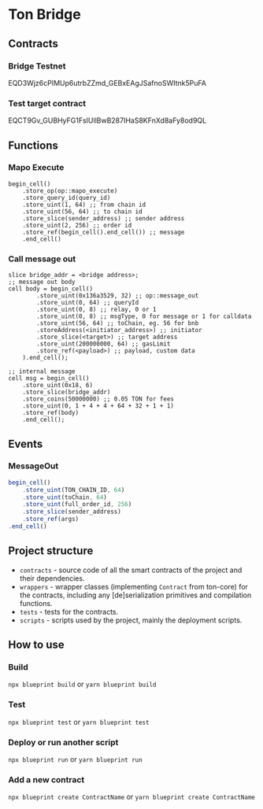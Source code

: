 # Ton Bridge

## Contracts

### Bridge Testnet
EQD3Wjz6cPIMUp6utrbZZmd_GEBxEAgJSafnoSWItnk5PuFA

### Test target contract
EQCT9Gv_GUBHyFG1FsIUllBwB287IHaS8KFnXd8aFy8od9QL

## Functions

### Mapo Execute

```
begin_cell()
    .store_op(op::mapo_execute)
    .store_query_id(query_id)
    .store_uint(1, 64) ;; from chain id
    .store_uint(56, 64) ;; to chain id
    .store_slice(sender_address) ;; sender address
    .store_uint(2, 256) ;; order id
    .store_ref(begin_cell().end_cell()) ;; message
    .end_cell()
```

### Call message out

```
slice bridge_addr = <bridge address>;
;; message out body
cell body = begin_cell()
        .store_uint(0x136a3529, 32) ;; op::message_out
        .store_uint(0, 64) ;; queryId
        .store_uint(0, 8) ;; relay, 0 or 1
        .store_uint(0, 8) ;; msgType, 0 for message or 1 for calldata
        .store_uint(56, 64) ;; toChain, eg. 56 for bnb
        .storeAddress(<initiator_address>) ;; initiator
        .store_slice(<target>) ;; target address
        .store_uint(200000000, 64) ;; gasLimit
        .store_ref(<payload>) ;; payload, custom data
    ).end_cell();

;; internal message
cell msg = begin_cell()
    .store_uint(0x18, 6)
    .store_slice(bridge_addr)
    .store_coins(50000000) ;; 0.05 TON for fees
    .store_uint(0, 1 + 4 + 4 + 64 + 32 + 1 + 1)
    .store_ref(body)
    .end_cell();
```

## Events

### MessageOut

```javascript
begin_cell()
    .store_uint(TON_CHAIN_ID, 64)
    .store_uint(toChain, 64)
    .store_uint(full_order_id, 256)
    .store_slice(sender_address)
    .store_ref(args)
.end_cell()
```

## Project structure

-   `contracts` - source code of all the smart contracts of the project and their dependencies.
-   `wrappers` - wrapper classes (implementing `Contract` from ton-core) for the contracts, including any [de]serialization primitives and compilation functions.
-   `tests` - tests for the contracts.
-   `scripts` - scripts used by the project, mainly the deployment scripts.

## How to use

### Build

`npx blueprint build` or `yarn blueprint build`

### Test

`npx blueprint test` or `yarn blueprint test`

### Deploy or run another script

`npx blueprint run` or `yarn blueprint run`

### Add a new contract

`npx blueprint create ContractName` or `yarn blueprint create ContractName`
